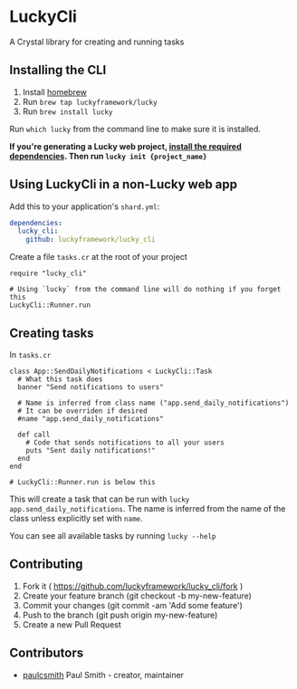 # LuckyCli

A Crystal library for creating and running tasks

## Installing the CLI

1. Install [homebrew](http://brew.sh)
2. Run `brew tap luckyframework/lucky`
3. Run `brew install lucky`

Run `which lucky` from the command line to make sure it is installed.

**If you're generating a Lucky web project, [install the required dependencies](https://luckyframework.org/guides/installing.html#install-required-dependencies). Then run `lucky
init {project_name}`**

## Using LuckyCli in a non-Lucky web app

Add this to your application's `shard.yml`:

```yaml
dependencies:
  lucky_cli:
    github: luckyframework/lucky_cli
```

Create a file `tasks.cr` at the root of your project

```crystal
require "lucky_cli"

# Using `lucky` from the command line will do nothing if you forget this
LuckyCli::Runner.run
```

## Creating tasks

In `tasks.cr`

```crystal
class App::SendDailyNotifications < LuckyCli::Task
  # What this task does
  banner "Send notifications to users"

  # Name is inferred from class name ("app.send_daily_notifications")
  # It can be overriden if desired
  #name "app.send_daily_notifications"

  def call
    # Code that sends notifications to all your users
    puts "Sent daily notifications!"
  end
end

# LuckyCli::Runner.run is below this
```

This will create a task that can be run with `lucky app.send_daily_notifications`.
The name is inferred from the name of the class unless explicitly set with `name`.

You can see all available tasks by running `lucky --help`

## Contributing

1. Fork it ( https://github.com/luckyframework/lucky_cli/fork )
2. Create your feature branch (git checkout -b my-new-feature)
3. Commit your changes (git commit -am 'Add some feature')
4. Push to the branch (git push origin my-new-feature)
5. Create a new Pull Request

## Contributors

- [paulcsmith](https://github.com/paulcsmith) Paul Smith - creator, maintainer
